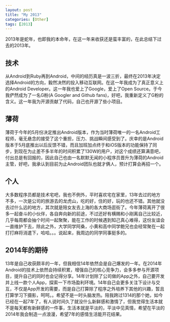 ```yaml
---
layout: post
title: "My 2013"
categories: [Other]
tags: [2013]
---
```



2013年是蛇年，也即我的本命年，在这一年来收获还是蛮丰富的，在此总结下过去的2013年。

## 技术

从Android到Ruby再到Android，中间的经历真是一波三折，最终在2013年决定选择Android的方向，毅然决然的投入移动互联网。在这一年我成为了真正意义上的Android Developer。这一年我也爱上了Google，爱上了Open Source。于今我俨然成为了一名G粉(A Googler and Github fans)，好吧，我重新定义了G粉的含义。这一年我为开源贡献了代码，自己也开源了些小项目。

## 薄荷

薄荷于今年的5月份决定推出Android版本，作为当时薄荷唯一的一名Android工程师，毫无悬念的接受了这个重担，压力、挑战瞬间感受到了。庆幸的是Android版本于5月底推出以后反馈不错，而且加班加点终于和iOS版本的功能保持了同步，到现在为止差不多半年的时间积累了130W的用户，对这个成绩还算满意吧，付出总是有回报的，因此自己也由一名默默无闻的小程序员晋升为薄荷的Android主管，好吧，我承认到目前为止Android团队也就才俩人，预计打算会再招一个。

## 个人

大多数程序员都是技术宅吧，我也不例外，平时喜欢宅在家里，13年去过的地方不多，一次是公司的旅游去的龙虎山，吃的好，住的好，玩的也还不错。其他就没去过什么远的地方，其次就是陪女友去上海的各大商场逛街了。今年薄荷离开了很多一起奋斗的小伙伴，各自奔向新的前途，不过还好有横赐和小刚离自己比较近，几乎每周都会抽个时间一起聚聚，能在工作的时候遇到知己真心难得，这份友谊会一直维护下去，除此之外，大学同学阿桑，小黄和高中同学鲍兄也会经常聚在一起打打麻将消遣下，哈哈。。。说起来，我周边的同学同事挺多的。

## 2014年的期待

13年是自己收获颇丰的一年，但我相信14年依然会是自己爆发的一年。在2014年Android的技术上依然会持续积累，增强自己的核心竞争力，会多多参与开源项目，提升自己的同时也会记得分享。14年计划除了公司做的App之外，自己要开发并上线一款个人App，探索一下市场盈利环境。14年自己会更多关注下设计与交互，不仅是App开发的需要，而是自己打算除了程序之外培养下其他的兴趣，暂且打算学习下摄影，呵呵。。希望不是一时头脑发热。陪我跨过1314的那个她，如今已经在一起7年了，有人说时间久了就没什么新鲜感和激情了，但我觉得生活本就不是每天都有新鲜感的一件事，生活本就是平淡的，平淡中见真情，希望在平淡的2014年我会制造一点浪漫，希望7年的感情生活能开花结果。